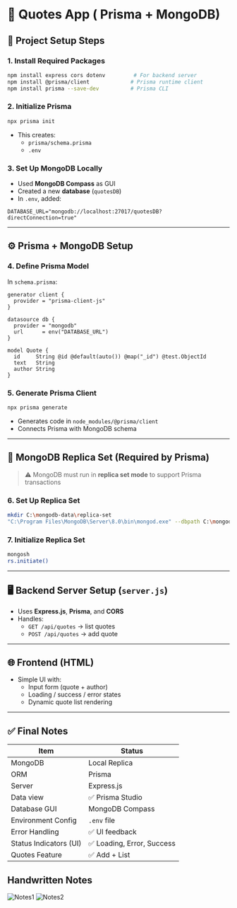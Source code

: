 
# 📘 Quotes App ( Prisma + MongoDB)

## 🔧 Project Setup Steps

### 1. **Install Required Packages**
```bash
npm install express cors dotenv         # For backend server
npm install @prisma/client             # Prisma runtime client
npm install prisma --save-dev          # Prisma CLI
```

### 2. **Initialize Prisma**
```bash
npx prisma init
```
- This creates:
  - `prisma/schema.prisma`
  - `.env`

### 3. **Set Up MongoDB Locally**
- Used **MongoDB Compass** as GUI
- Created a new **database** (`quotesDB`)
- In `.env`, added:
```env
DATABASE_URL="mongodb://localhost:27017/quotesDB?directConnection=true"
```

---

## ⚙️ Prisma + MongoDB Setup

### 4. **Define Prisma Model**
In `schema.prisma`:
```prisma
generator client {
  provider = "prisma-client-js"
}

datasource db {
  provider = "mongodb"
  url      = env("DATABASE_URL")
}

model Quote {
  id     String @id @default(auto()) @map("_id") @test.ObjectId
  text   String
  author String
}
```

### 5. **Generate Prisma Client**
```bash
npx prisma generate
```
- Generates code in `node_modules/@prisma/client`
- Connects Prisma with MongoDB schema

---

## 🧪 MongoDB Replica Set (Required by Prisma)
> ⚠ MongoDB must run in **replica set mode** to support Prisma transactions

### 6. **Set Up Replica Set**
```bash
mkdir C:\mongodb-data\replica-set
"C:\Program Files\MongoDB\Server\8.0\bin\mongod.exe" --dbpath C:\mongodb-data\replica-set --replSet rs0
```

### 7. **Initialize Replica Set**
```bash
mongosh
rs.initiate()
```


---

## 🖥️ Backend Server Setup (`server.js`)
- Uses **Express.js**, **Prisma**, and **CORS**
- Handles:
  - `GET /api/quotes` → list quotes
  - `POST /api/quotes` → add quote

---

## 🌐 Frontend (HTML)
- Simple UI with:
  - Input form (quote + author)
  - Loading / success / error states
  - Dynamic quote list rendering

---

## ✅ Final Notes

| Item                        | Status         |
|-----------------------------|----------------|
| MongoDB                     | Local Replica  |
| ORM                         | Prisma         |
| Server                      | Express.js     |
| Data view                 | ✅ Prisma Studio |
| Database GUI                | MongoDB Compass |
| Environment Config          | `.env` file    |
| Error Handling              | ✅ UI feedback |
| Status Indicators (UI)      | ✅ Loading, Error, Success |
| Quotes Feature              | ✅ Add + List  |

## Handwritten Notes
![Notes1](../notes/notes1.jpg)
![Notes2](../notes/notes2.jpg)